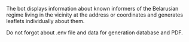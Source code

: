 The bot displays information about known informers of the Belarusian regime living in the vicinity at the address or coordinates and generates leaflets individually about them. 

Do not forgot about .env file and data for generation database and PDF.